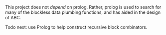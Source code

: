 

This project does not *depend* on prolog. Rather, prolog is used to search for many of the blockless data plumbing functions, and has aided in the design of ABC.

Todo next: use Prolog to help construct recursive block combinators.



